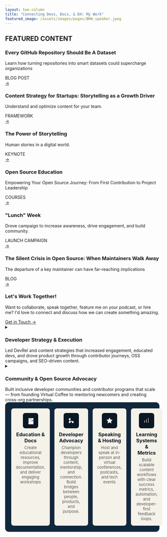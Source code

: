```yaml
---
layout: two-column
title: "Connecting Devs, Docs, & DX: My Work"
featured_image: /assets/images/pages/BHW_speaker.jpeg
---
```


<!-- Featured Content Section -->
<h2>FEATURED CONTENT</h2>

<section class="featured-content-section">
  <div class="container">
    <!-- Static Content Cards Grid -->
    <div class="content-cards">
      <!-- Card 1 -->
      <div class="content-card">
        <h3 class="card-title">Every GitHub Repository Should Be A Dataset</h3>
        <p class="card-description">
          Learn how turning repositories into smart datasets could supercharge organizations
        </p>
        <div class="card-type">BLOG POST</div>
        <a href="https://opensauced.pizza/blog/github-repos-as-datasets" target="_blank" class="card-link" aria-label="Read more about GitHub repositories as datasets">
          <span class="arrow-icon">→</span>
        </a>
      </div>
      
 <!-- Card 2 -->
  <div class="content-card">
    <h3 class="card-title">Content Strategy for Startups: Storytelling as a Growth Driver</h3>
    <p class="card-description">
      Understand and optimize content for your team.
    </p>
    <div class="card-type">FRAMEWORK</div>
    <a href="https://bekahhw.com/startup-content-strategy" target="_blank" class="card-link" aria-label="Read more about Storytelling-Driven Content">
      <span class="arrow-icon">→</span>
    </a>
  </div>
  
  <!-- Card 3 -->
  <div class="content-card">
    <h3 class="card-title">The Power of Storytelling</h3>
    <p class="card-description">
      Human stories in a digital world.
    </p>
    <div class="card-type">KEYNOTE</div>
    <a href="https://www.youtube.com/live/Dcz0dOQmcaE?si=iy-cVE_51kBmrALF" target="_blank" class="card-link" aria-label="Watch the keynote on The Power of Storytelling">
      <span class="arrow-icon">→</span>
    </a>
  </div>
  
  <!-- Card 4  -->
  <div class="content-card">
    <h3 class="card-title">Open Source Education</h3>
    <p class="card-description">
      Empowering Your Open Source Journey: From First Contribution to Project Leadership
    </p>
    <div class="card-type">COURSES</div>
    <a href="https://opensauced.pizza/learn" target="_blank" class="card-link" aria-label="Take a course on Open Source Education">
      <span class="arrow-icon">→</span>
    </a>
  </div>
  
  <!-- Card 5 -->
  <div class="content-card">
    <h3 class="card-title">"Lunch" Week</h3>
    <p class="card-description">
      Drove campaign to increase awareness, drive engagement, and build community.
    </p>
    <div class="card-type">LAUNCH CAMPAIGN</div>
    <a href="https://opensauced.pizza/lunchweek" target="_blank" class="card-link" aria-label="See our launch week">
      <span class="arrow-icon">→</span>
    </a>
  </div>
  
  <!-- Card 6 -->
  <div class="content-card">
    <h3 class="card-title">The Silent Crisis in Open Source: When Maintainers Walk Away</h3>
    <p class="card-description">
      The departure of a key maintainer can have far-reaching implications
    </p>
    <div class="card-type">BLOG</div>
    <a href="https://opensauced.pizza/blog/when-open-source-maintainers-leave" target="_blank" class="card-link" aria-label="Read more about when maintainers leave a project">
      <span class="arrow-icon">→</span>
    </a>
  </div>
</div>
  </div>
</section>

<!-- CTA Section -->
<div class="contact-cta">
  <h3>Let's Work Together!</h3>
  <p>Want to collaborate, speak together, feature me on your podcast, or hire me? I'd love to connect and discuss how we can create something amazing.</p>
  <a href="https://bekahhw.com/contact" class="cta-link">Get in Touch →</a>
</div>

<!-- Developer Strategy & Execution Card -->
<details class="card">
  <summary>
    <h3>Developer Strategy & Execution</h3>
    <div class="summary-header">
      Led DevRel and content strategies that increased engagement, educated devs, and drove product growth through contributor journeys, OSS campaigns, and SEO-driven content.
    </div>
    <div class="summary-footer">
      <span class="card-arrow" aria-hidden="true"></span>
    </div>
  </summary>
  <ul>
    <li><strong>Growth Content:</strong> Authored a content strategy that led to a <strong>57% increase in pageviews</strong> and doubled click rates over 3 months <a href="https://opensauced.pizza/blog">[OpenSauced Blog]</a></li>
    <li><strong>Courses & Learning:</strong> Launched <a href="https://opensauced.pizza/learn/intro-to-oss">Intro to Open Source</a> and <a href="https://opensauced.pizza/learn/becoming-a-maintainer">Becoming a Maintainer</a> courses — over 300 participants.</li>
    <li><strong>Product Campaigns:</strong> Led messaging and execution for <a href="https://opensauced.pizza/blog/introducing-OSCR">OSCR</a>, <a href="https://opensauced.pizza/docs/features/dev-card/">Dev Cards</a>, and <a href="https://opensauced.pizza/lunchweek">Lunch Week</a> launches, resulting in record sign-ups.</li>
    <li><strong>Developer Workflows:</strong> Created targeted email drip campaigns for contributors, maintainers, and orgs to support onboarding and adoption.</li>
    <li><strong>Docs Infrastructure:</strong> Migrated docs to a Next.js subdirectory, improving accessibility and leading to a <strong>30% monthly view increase</strong>.</li>
    <li><strong>Newsletter Strategy:</strong> Edited and revamped <a href="https://sauced.ghost.io/">OpenSauced newsletter</a>, increasing engagement and CTRs.</li>
  </ul>
</details>

<!-- Community & OSS Advocacy Card -->
<details class="card">
  <summary>
    <h3>Community & Open Source Advocacy</h3>
    <div class="summary-header">
      Built inclusive developer communities and contributor programs that scale — from founding Virtual Coffee to mentoring newcomers and creating cross-org partnerships.
    </div>
    <div class="summary-footer">
      <span class="card-arrow" aria-hidden="true"></span>
    </div>
  </summary>
  <ul>
    <li><strong><a href="https://virtualcoffee.io/">Virtual Coffee:</a></strong> Founded a 1,000+ member developer community, hosted 250+ events, led mentorship, and created monthly challenges <a href="https://virtualcoffee.io/monthlychallenges">[Monthly Challenges]</a></li>
    <li><strong>#100DaysOfOSS:</strong> Designed a GitHub Education-supported program to help early contributors build experience <a href="https://opensauced.pizza/docs/community-resources/100daysofoss-growing-skills-and-real-world-experience/">[Learn More]</a></li>
    <li><strong>Docs & Guides:</strong> Wrote contributor onboarding and documentation for <a href="https://opensauced.pizza/docs/">OpenSauced</a> and <a href="https://vc-community-docs.netlify.app/docs/">Virtual Coffee</a></li>
    <li><strong>Hacktoberfest:</strong> Created <a href="https://hacktoberfest.virtualcoffee.io/">Virtual Coffee’s OSS initiative</a> since 2021, guiding contributors through PRs and mentorship</li>
    <li><strong>Livestreams & Podcasts:</strong> Hosted 50+ X Spaces and appeared on industry podcasts including <a href="https://www.youtube.com/live/Dcz0dOQmcaE?si=kaF2tAFuBX3P3yIs">SE Unlocked</a>, CodeNewbie, and The Undefined Podcast</li>
    <li><strong>Conference Partnerships:</strong> Collaborated with GitHub Education, CFE.dev, and MagnoliaJS to grow OSS contributor impact and awareness <a href="https://www.youtube.com/live/EvDJpN-jJgo?si=XeUHuFpupgCTb1RK">[Code & Coffee]</a></li>
  </ul>
</details>
<!-- Developer Education & Enablement Section -->
<div class="dev-education-section-row">
<div class="icon-cards-row">
<!-- Education & Docs Card -->
<div class="icon-card">
<div class="icon-bg" aria-hidden="true">
<!-- Notebook Icon -->
<svg viewBox="0 0 100 100" xmlns="http://www.w3.org/2000/svg">
<rect x="20" y="15" width="70" height="90" rx="2" ry="2" fill="white" stroke="black" stroke-width="2"/>
<path d="M20,25 h10 M20,35 h10 M20,45 h10 M20,55 h10 M20,65 h10 M20,75 h10" stroke="black" stroke-width="2" stroke-linecap="round"/>
<path d="M35,30 h30 M35,40 h30 M35,50 h30 M35,60 h30 M35,70 h30" stroke="#444" stroke-width="1"/>
<g transform="rotate(-45, 65, 40)">
  <rect x="60" y="20" width="10" height="40" rx="2" ry="2" fill="white" stroke="black" stroke-width="1.5"/>
  <path d="M60,20 l5,-10 l5,10" fill="white" stroke="black" stroke-width="1.5"/>
  <rect x="60" y="50" width="10" height="10" rx="1" ry="1" fill="black"/>
</g>
</svg>
</div>
<h3>Education & Docs</h3>
<p>Create educational resources, improve documentation, and deliver engaging workshops</p>
</div>

<!-- Dev Advocacy Card -->
<div class="icon-card">
<div class="icon-bg" aria-hidden="true">
<!-- Git Branch Icon -->
<svg viewBox="0 0 24 24" width="24" height="24">
<circle cx="7" cy="7" r="3" fill="white" />
<circle cx="7" cy="17" r="3" fill="white" />
<circle cx="17" cy="17" r="3" fill="white" />
<line x1="7" y1="7" x2="7" y2="14" stroke="white" stroke-width="2" />
<line x1="7" y1="14" x2="17" y2="14" stroke="white" stroke-width="2" />
<line x1="17" y1="14" x2="17" y2="17" stroke="white" stroke-width="2" />
</svg>
</div>
<h3>Developer Advocacy</h3>
<p>Champion developers through content, mentorship, and connection. Build bridges between people, products, and purpose.</p>
</div>

<!-- Speaking & Hosting Card -->
<div class="icon-card">
<div class="icon-bg" aria-hidden="true">
<!-- Star Icon -->
<svg viewBox="0 0 24 24" width="24" height="24">
<path d="M12 2L15.09 8.26L22 9.27L17 14.14L18.18 21.02L12 17.77L5.82 21.02L7 14.14L2 9.27L8.91 8.26L12 2Z" fill="white" />
</svg>
</div>
<h3>Speaking & Hosting</h3>
<p>Host and speak at in-person and virtual conferences, podcasts, and tech events</p>
</div>

<!-- Learning Systems Card -->
<div class="icon-card">
  <div class="icon-bg" aria-hidden="true">
    <!-- Bar Chart Icon -->
    <svg viewBox="0 0 24 24" width="24" height="24">
      <rect x="4" y="10" width="3" height="10" fill="white" stroke="black" stroke-width="1.5"/>
      <rect x="10" y="6" width="3" height="14" fill="white" stroke="black" stroke-width="1.5"/>
      <rect x="16" y="2" width="3" height="18" fill="white" stroke="black" stroke-width="1.5"/>
    </svg>
  </div>
  <h3>Learning Systems & Metrics</h3>
  <p>Build scalable content workflows with clear success metrics, automation, and developer-first feedback loops.</p>
</div>


<style>
  .dev-education-section-row {
  background-color: #11273c;
  color: white;
  border-radius: 12px;
  padding: 20px;
  margin-bottom: 30px;
}

.dev-education-section-row h2 {
  font-size: 20px;
  margin-bottom: 20px;
  text-align: center;
  color: white;
    margin-top: 0px;

}

.icon-cards-row {
  display: grid;
  grid-template-columns: repeat(4, 1fr);
  gap: 15px;
}

.icon-card {
  background-color: #f5f2e9;
  border-radius: 8px;
  padding: 15px;
  text-align: center;
  color: #0a1724;
}

.icon-bg {
  background-color: #0a1724;
  width: 50px;
  height: 50px;
  border-radius: 8px;
  margin: 0 auto 10px;
  display: flex;
  align-items: center;
  justify-content: center;
}

.icon-bg svg {
  width: 24px;
  height: 24px;
  color: white;
}

.icon-card h3 {
  font-size: 16px;
  margin: 0 0 5px;
}

.icon-card p {
  font-size: 13px;
  color: #555;
  margin: 0;
}

/* Responsive fallback */
@media (max-width: 768px) {
  .icon-cards-row {
    grid-template-columns: repeat(2, 1fr);
  }
}

@media (max-width: 480px) {
  .icon-cards-row {
    grid-template-columns: 1fr;
  }
}
</style>